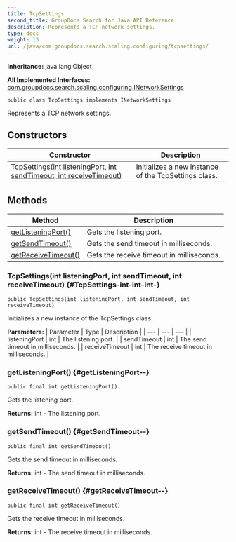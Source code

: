 ```yaml
---
title: TcpSettings
second_title: GroupDocs.Search for Java API Reference
description: Represents a TCP network settings.
type: docs
weight: 13
url: /java/com.groupdocs.search.scaling.configuring/tcpsettings/
---
```

**Inheritance:**
java.lang.Object

**All Implemented Interfaces:**
[com.groupdocs.search.scaling.configuring.INetworkSettings](../../com.groupdocs.search.scaling.configuring/inetworksettings)
```
public class TcpSettings implements INetworkSettings
```

Represents a TCP network settings.
## Constructors

| Constructor | Description |
| --- | --- |
| [TcpSettings(int listeningPort, int sendTimeout, int receiveTimeout)](#TcpSettings-int-int-int-) | Initializes a new instance of the  TcpSettings  class. |
## Methods

| Method | Description |
| --- | --- |
| [getListeningPort()](#getListeningPort--) | Gets the listening port. |
| [getSendTimeout()](#getSendTimeout--) | Gets the send timeout in milliseconds. |
| [getReceiveTimeout()](#getReceiveTimeout--) | Gets the receive timeout in milliseconds. |
### TcpSettings(int listeningPort, int sendTimeout, int receiveTimeout) {#TcpSettings-int-int-int-}
```
public TcpSettings(int listeningPort, int sendTimeout, int receiveTimeout)
```


Initializes a new instance of the  TcpSettings  class.

**Parameters:**
| Parameter | Type | Description |
| --- | --- | --- |
| listeningPort | int | The listening port. |
| sendTimeout | int | The send timeout in milliseconds. |
| receiveTimeout | int | The receive timeout in milliseconds. |

### getListeningPort() {#getListeningPort--}
```
public final int getListeningPort()
```


Gets the listening port.

**Returns:**
int - The listening port.
### getSendTimeout() {#getSendTimeout--}
```
public final int getSendTimeout()
```


Gets the send timeout in milliseconds.

**Returns:**
int - The send timeout in milliseconds.
### getReceiveTimeout() {#getReceiveTimeout--}
```
public final int getReceiveTimeout()
```


Gets the receive timeout in milliseconds.

**Returns:**
int - The receive timeout in milliseconds.
